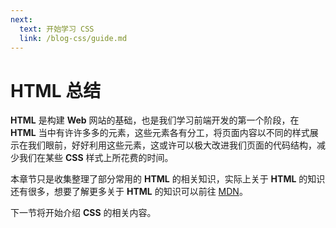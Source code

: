```yaml
---
next:
  text: 开始学习 CSS
  link: /blog-css/guide.md
---
```



# HTML 总结
**HTML** 是构建 **Web** 网站的基础，也是我们学习前端开发的第一个阶段，在 **HTML** 当中有许许多多的元素，这些元素各有分工，将页面内容以不同的样式展示在我们眼前，好好利用这些元素，这或许可以极大改进我们页面的代码结构，减少我们在某些 **CSS** 样式上所花费的时间。 
<infoBox>

本章节只是收集整理了部分常用的 **HTML** 的相关知识，实际上关于 **HTML** 的知识还有很多，想要了解更多关于 **HTML** 的知识可以前往 [MDN](https://developer.mozilla.org/zh-CN/docs/Learn/HTML)。

</infoBox>  

下一节将开始介绍 **CSS** 的相关内容。